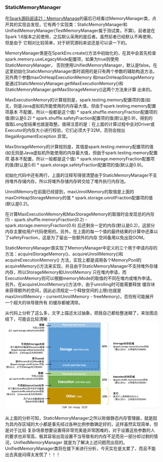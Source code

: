 ### StaticMemoryManager

在[Spark源码阅读21：MemoryManage](./memorymanage.md)的最后已经看过MemoryManager类，点开其的实现会发现，它有两个实现类：StaticMemoryManager和
UnifiedMemoryManager(TestMemoryManager属于测试类，不算)，前者是在Spark 1.6版本之前使用，之后默认采用的是后者。虽然前者已经默认不再使用，但是由于
它相对比较简单，对于研究源码来说还是可以读一下的。

MemoryManager类是在SparkEnv.create()方法中初始化的，在其中会首先检查spark.memory.useLegacyMode配置项，如果为true则使用StaticMemoryManager，
否则使用UnifiedMemoryManager，默认是false。在这里初始化StaticMemoryManager类时调用的是只有两个参数的辅助构造方法，另外两个参数maxOnHeapExecutionMemory
和maxOnHeapStorageMemory是通过StaticMemoryManager.getMaxExecutionMemory()和StaticMemoryManager.getMaxStorageMemory()这两个方法来计算
出来的。

MaxExecutionMemory的计算规则是，spark.testing.memory配置项的值(如无，则是Java虚拟机所能使用的内存最大值，但由于spark.testing.memory配置项基本
不配置，所以一般都是这个值) * spark.shuffle.memoryFraction配置项的值(默认是0.2) * spark.shuffle.safetyFraction配置项的值(默认是0.9)，得到的
值取Long型结果也就是取整。值得注意的是：在上面的计算过程中会对Driver或Executor的内存大小进行校验，它们必须大于32M，否则会抛出IllegalArgumentException
异常。

MaxStorageMemory的计算规则是，其值是spark.testing.memory配置项的值(如无则是Java虚拟机所能使用的内存最大值，但由于spark.testing.memory配置项
基本不配置，所以一般都是这个值) * spark.storage.memoryFraction配置项的值(默认是0.6) * spark.storage.safetyFraction配置项的值(默认是0.9)。

初始化代码中还有两行，上面的注释写得很清楚由于StaticMemoryManager不支持堆外存储内存，所以将堆外存储内存转交给了堆外执行内存池。

UnrollMemory在前面已经提到，maxUnrollMemory的取值是上面的maxOnHeapStorageMemory的值 * spark.storage.unrollFraction配置项的值(默认是0.2)。

在计算MaxExecutionMemory和MaxStorageMemory的取值时会发现总的内存(1) - spark.shuffle.memoryFraction(0.2) - spark.storage.memoryFraction(0.6)
后还剩余一定的内存(默认是0.2)，这部分内存主要给用户代码使用的。另外，在上面的每一个值的最终结果的计算中还乘以了safetyFraction，这是为了留出一些额外的内存
空间备用以免出现OOM。

StaticMemoryManager类实现了MemoryManager中定义的三个用于申请内存的方法：acquireStorageMemory()、acquireUnrollMemory()和acquireExecutionMemory()
方法，实现上都是调用各个MemoryPool的acquireMemory()方法来实现，并且由于StaticMemoryManager不支持堆外存储内存，所以StorageMemory和UnrollMemory
只在堆内申请，而ExecutionMemory则可以根据memoryMode的取值的不同在堆内或堆外申请。另外，在acquireUnrollMemory()方法中，由于unrolling时可能需要释放
缓存块来获得额外的空间，因此必须规定一个释放空间的上限(也就是maxUnrollMemory - currentUnrollMemory - freeMemory)，否则有可能展开一个超大的块导致所有
的缓存都被清除。

从代码上分析了这么多，文字上描述太过抽象，把我自己都给整迷糊了，来张图总结下，可能会比较清晰：
![StaticMemoryManager](../image/staticmemorymanager.png "StaticMemoryManager")

从上面的分析可知，StaticMemoryManager之所以称做静态内存管理器，就是因为其内存区域的大小都是事先经过各种比例参数确定好的，这样虽然实现简单，但是对于比较
复杂场景想要设置得非常完美是非常困难的，对于设置这些参数的人的要求也非常高，极其容易出现设置不当导致有的内存不足而另一部分却过剩的情况，UnifiedMemoryManager
就是为了解决上述问题而出现的。UnifiedMemoryManager类将在接下来进行分析，今天实在是太累了，而且不能出去真是闷得太发慌了！！！